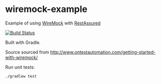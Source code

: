# wiremock-example
Example of using [WireMock](http://wiremock.org/) with [RestAssured](https://github.com/rest-assured/rest-assured)

[![Build Status](https://travis-ci.org/mmcc007/wiremock-example.svg?branch=master&style=flat-square)](https://travis-ci.org/mmcc007/wiremock-example)

Built with Gradle. 

Source sourced from http://www.ontestautomation.com/getting-started-with-wiremock/

Run unit tests:

    ./gradlew test
